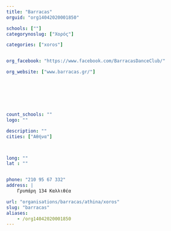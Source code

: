 ```yaml
---
title: "Barracas"
orguid: "org14042020001850"

schools: [""]
categorynoslug: ["Χορός"]

categories: ["xoros"]


org_facebook: "https://www.facebook.com/BarracasDanceClub/"

org_website: ["www.barracas.gr/"]







count_schools: ""
logo: ""

description: ""
cities: ["Αθήνα"]



long: ""
lat : ""


phone: "210 95 67 332"
address: |
    Γρυπάρη 134 Καλλιθέα

url: "organisations/barracas/athina/xoros"
slug: "barracas"
aliases:
    - /org14042020001850
---
```



